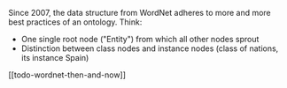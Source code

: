 Since 2007, the data structure from WordNet adheres to more and more best practices of an ontology. Think:
- One single root node ("Entity") from which all other nodes sprout
- Distinction between class nodes and instance nodes (class of nations, its instance Spain)

[[todo-wordnet-then-and-now]]